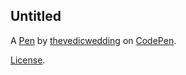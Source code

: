 Untitled
--------


A [Pen](https://codepen.io/thevedicwedding/pen/raxLdYB) by [thevedicwedding](https://codepen.io/thevedicwedding) on [CodePen](https://codepen.io).

[License](https://codepen.io/license/pen/raxLdYB).